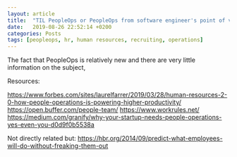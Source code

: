 ```yaml
---
layout: article
title:  "TIL PeopleOps or PeopleOps from software engineer's point of view"
date:   2019-08-26 22:52:14 +0200
categories: Posts
tags: [peopleops, hr, human resources, recruiting, operations]
---
```





The fact that PeopleOps is relatively new and there are very little information on the subject, 




Resources:

https://www.forbes.com/sites/laurelfarrer/2019/03/28/human-resources-2-0-how-people-operations-is-powering-higher-productivity/
https://open.buffer.com/people-team/
https://www.workrules.net/
https://medium.com/granify/why-your-startup-needs-people-operations-yes-even-you-d0d9f0b5538a

Not directly related but:
https://hbr.org/2014/09/predict-what-employees-will-do-without-freaking-them-out
